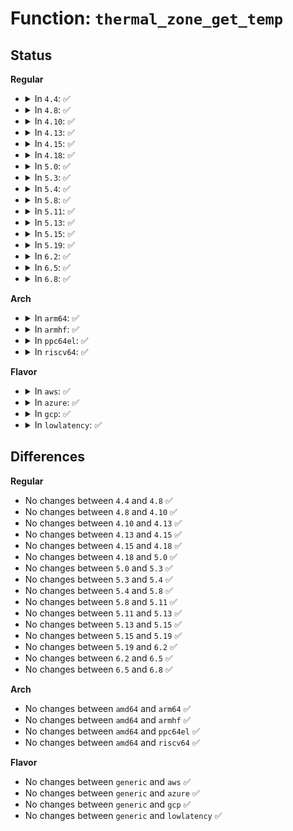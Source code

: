 # Function: <code>thermal_zone_get_temp</code>

## Status
<b>Regular</b>
<ul>
<li>
<details>
<summary>In <code>4.4</code>: ✅</summary>

```c
int thermal_zone_get_temp(struct thermal_zone_device *tz, int *temp);
```

**Collision:** Unique Global

**Inline:** No

**Transformation:** False

**Instances:**

```
In drivers/thermal/thermal_core.c (ffffffff81683600)
Location: drivers/thermal/thermal_core.c:484
Inline: False
Direct callers:
  - drivers/thermal/thermal_core.c:temp_show
  - drivers/thermal/thermal_hwmon.c:temp_input_show
```
**Symbols:**

```
ffffffff81683600-ffffffff8168371d: thermal_zone_get_temp (STB_GLOBAL)
```
</details>
</li>
<li>
<details>
<summary>In <code>4.8</code>: ✅</summary>

```c
int thermal_zone_get_temp(struct thermal_zone_device *tz, int *temp);
```

**Collision:** Unique Global

**Inline:** No

**Transformation:** False

**Instances:**

```
In drivers/thermal/thermal_core.c (ffffffff816e4af0)
Location: drivers/thermal/thermal_core.c:484
Inline: False
Direct callers:
  - drivers/thermal/thermal_core.c:temp_show
  - drivers/thermal/thermal_hwmon.c:temp_input_show
```
**Symbols:**

```
ffffffff816e4af0-ffffffff816e4c0d: thermal_zone_get_temp (STB_GLOBAL)
```
</details>
</li>
<li>
<details>
<summary>In <code>4.10</code>: ✅</summary>

```c
int thermal_zone_get_temp(struct thermal_zone_device *tz, int *temp);
```

**Collision:** Unique Global

**Inline:** No

**Transformation:** False

**Instances:**

```
In drivers/thermal/thermal_helpers.c (ffffffff81719de0)
Location: drivers/thermal/thermal_helpers.c:80
Inline: False
Direct callers:
  - drivers/thermal/thermal_sysfs.c:temp_show
  - drivers/thermal/thermal_hwmon.c:temp_input_show
```
**Symbols:**

```
ffffffff81719de0-ffffffff81719efd: thermal_zone_get_temp (STB_GLOBAL)
```
</details>
</li>
<li>
<details>
<summary>In <code>4.13</code>: ✅</summary>

```c
int thermal_zone_get_temp(struct thermal_zone_device *tz, int *temp);
```

**Collision:** Unique Global

**Inline:** No

**Transformation:** False

**Instances:**

```
In drivers/thermal/thermal_helpers.c (ffffffff81732090)
Location: drivers/thermal/thermal_helpers.c:80
Inline: False
Direct callers:
  - drivers/thermal/thermal_sysfs.c:temp_show
  - drivers/thermal/thermal_hwmon.c:temp_input_show
```
**Symbols:**

```
ffffffff81732090-ffffffff817321ad: thermal_zone_get_temp (STB_GLOBAL)
```
</details>
</li>
<li>
<details>
<summary>In <code>4.15</code>: ✅</summary>

```c
int thermal_zone_get_temp(struct thermal_zone_device *tz, int *temp);
```

**Collision:** Unique Global

**Inline:** No

**Transformation:** False

**Instances:**

```
In drivers/thermal/thermal_helpers.c (ffffffff817a31c0)
Location: drivers/thermal/thermal_helpers.c:80
Inline: False
Direct callers:
  - drivers/thermal/thermal_sysfs.c:temp_show
  - drivers/thermal/thermal_hwmon.c:temp_input_show
```
**Symbols:**

```
ffffffff817a31c0-ffffffff817a32f3: thermal_zone_get_temp (STB_GLOBAL)
```
</details>
</li>
<li>
<details>
<summary>In <code>4.18</code>: ✅</summary>

```c
int thermal_zone_get_temp(struct thermal_zone_device *tz, int *temp);
```

**Collision:** Unique Global

**Inline:** No

**Transformation:** False

**Instances:**

```
In drivers/thermal/thermal_helpers.c (ffffffff817eacc0)
Location: drivers/thermal/thermal_helpers.c:77
Inline: False
Direct callers:
  - drivers/thermal/thermal_sysfs.c:temp_show
  - drivers/thermal/thermal_hwmon.c:temp_input_show
```
**Symbols:**

```
ffffffff817eacc0-ffffffff817eadee: thermal_zone_get_temp (STB_GLOBAL)
```
</details>
</li>
<li>
<details>
<summary>In <code>5.0</code>: ✅</summary>

```c
int thermal_zone_get_temp(struct thermal_zone_device *tz, int *temp);
```

**Collision:** Unique Global

**Inline:** No

**Transformation:** False

**Instances:**

```
In drivers/thermal/thermal_helpers.c (ffffffff81816ba0)
Location: drivers/thermal/thermal_helpers.c:77
Inline: False
Direct callers:
  - drivers/thermal/thermal_sysfs.c:temp_show
  - drivers/thermal/thermal_hwmon.c:temp_input_show
```
**Symbols:**

```
ffffffff81816ba0-ffffffff81816cce: thermal_zone_get_temp (STB_GLOBAL)
```
</details>
</li>
<li>
<details>
<summary>In <code>5.3</code>: ✅</summary>

```c
int thermal_zone_get_temp(struct thermal_zone_device *tz, int *temp);
```

**Collision:** Unique Global

**Inline:** No

**Transformation:** False

**Instances:**

```
In drivers/thermal/thermal_helpers.c (ffffffff81858de0)
Location: drivers/thermal/thermal_helpers.c:77
Inline: False
Direct callers:
  - drivers/thermal/thermal_sysfs.c:temp_show
  - drivers/thermal/thermal_hwmon.c:temp_input_show
```
**Symbols:**

```
ffffffff81858de0-ffffffff81858f10: thermal_zone_get_temp (STB_GLOBAL)
```
</details>
</li>
<li>
<details>
<summary>In <code>5.4</code>: ✅</summary>

```c
int thermal_zone_get_temp(struct thermal_zone_device *tz, int *temp);
```

**Collision:** Unique Global

**Inline:** No

**Transformation:** False

**Instances:**

```
In drivers/thermal/thermal_helpers.c (ffffffff8188a890)
Location: drivers/thermal/thermal_helpers.c:77
Inline: False
Direct callers:
  - drivers/thermal/thermal_sysfs.c:temp_show
  - drivers/thermal/thermal_hwmon.c:temp_input_show
```
**Symbols:**

```
ffffffff8188a890-ffffffff8188a9c0: thermal_zone_get_temp (STB_GLOBAL)
```
</details>
</li>
<li>
<details>
<summary>In <code>5.8</code>: ✅</summary>

```c
int thermal_zone_get_temp(struct thermal_zone_device *tz, int *temp);
```

**Collision:** Unique Global

**Inline:** No

**Transformation:** False

**Instances:**

```
In drivers/thermal/thermal_helpers.c (ffffffff819592c0)
Location: drivers/thermal/thermal_helpers.c:78
Inline: False
Direct callers:
  - drivers/power/supply/charger-manager.c:cm_get_battery_temperature
  - drivers/thermal/thermal_core.c:update_temperature
  - drivers/thermal/thermal_sysfs.c:temp_show
  - drivers/thermal/thermal_hwmon.c:temp_input_show
```
**Symbols:**

```
ffffffff819592c0-ffffffff819593f0: thermal_zone_get_temp (STB_GLOBAL)
```
</details>
</li>
<li>
<details>
<summary>In <code>5.11</code>: ✅</summary>

```c
int thermal_zone_get_temp(struct thermal_zone_device *tz, int *temp);
```

**Collision:** Unique Global

**Inline:** No

**Transformation:** False

**Instances:**

```
In drivers/thermal/thermal_helpers.c (ffffffff8195e960)
Location: drivers/thermal/thermal_helpers.c:78
Inline: False
Direct callers:
  - drivers/power/supply/charger-manager.c:cm_get_battery_temperature
  - drivers/thermal/thermal_core.c:update_temperature
  - drivers/thermal/thermal_sysfs.c:temp_show
  - drivers/thermal/thermal_netlink.c:thermal_genl_cmd_tz_get_temp
  - drivers/thermal/thermal_hwmon.c:temp_input_show
```
**Symbols:**

```
ffffffff8195e960-ffffffff8195ea90: thermal_zone_get_temp (STB_GLOBAL)
```
</details>
</li>
<li>
<details>
<summary>In <code>5.13</code>: ✅</summary>

```c
int thermal_zone_get_temp(struct thermal_zone_device *tz, int *temp);
```

**Collision:** Unique Global

**Inline:** No

**Transformation:** False

**Instances:**

```
In drivers/thermal/thermal_helpers.c (ffffffff81941e70)
Location: drivers/thermal/thermal_helpers.c:78
Inline: False
Direct callers:
  - drivers/power/supply/charger-manager.c:cm_get_battery_temperature
  - drivers/thermal/thermal_sysfs.c:temp_show
  - drivers/thermal/thermal_netlink.c:thermal_genl_cmd_tz_get_temp
  - drivers/thermal/thermal_hwmon.c:temp_input_show
```
**Symbols:**

```
ffffffff81941e70-ffffffff81941fac: thermal_zone_get_temp (STB_GLOBAL)
```
</details>
</li>
<li>
<details>
<summary>In <code>5.15</code>: ✅</summary>

```c
int thermal_zone_get_temp(struct thermal_zone_device *tz, int *temp);
```

**Collision:** Unique Global

**Inline:** No

**Transformation:** False

**Instances:**

```
In drivers/thermal/thermal_helpers.c (ffffffff819e67a0)
Location: drivers/thermal/thermal_helpers.c:78
Inline: False
Direct callers:
  - drivers/power/supply/charger-manager.c:cm_get_battery_temperature
  - drivers/thermal/thermal_sysfs.c:temp_show
  - drivers/thermal/thermal_netlink.c:thermal_genl_cmd_tz_get_temp
  - drivers/thermal/thermal_hwmon.c:temp_input_show
```
**Symbols:**

```
ffffffff819e67a0-ffffffff819e68dc: thermal_zone_get_temp (STB_GLOBAL)
```
</details>
</li>
<li>
<details>
<summary>In <code>5.19</code>: ✅</summary>

```c
int thermal_zone_get_temp(struct thermal_zone_device *tz, int *temp);
```

**Collision:** Unique Global

**Inline:** No

**Transformation:** False

**Instances:**

```
In drivers/thermal/thermal_helpers.c (ffffffff81b4bc70)
Location: drivers/thermal/thermal_helpers.c:78
Inline: False
Direct callers:
  - drivers/power/supply/charger-manager.c:cm_get_battery_temperature
  - drivers/thermal/thermal_sysfs.c:temp_show
  - drivers/thermal/thermal_netlink.c:thermal_genl_cmd_tz_get_temp
  - drivers/thermal/thermal_hwmon.c:temp_input_show
```
**Symbols:**

```
ffffffff81b4bc70-ffffffff81b4bdbd: thermal_zone_get_temp (STB_GLOBAL)
```
</details>
</li>
<li>
<details>
<summary>In <code>6.2</code>: ✅</summary>

```c
int thermal_zone_get_temp(struct thermal_zone_device *tz, int *temp);
```

**Collision:** Unique Global

**Inline:** No

**Transformation:** False

**Instances:**

```
In drivers/thermal/thermal_helpers.c (ffffffff81ce3930)
Location: drivers/thermal/thermal_helpers.c:124
Inline: False
Direct callers:
  - drivers/power/supply/charger-manager.c:cm_get_battery_temperature
  - drivers/thermal/thermal_sysfs.c:temp_show
  - drivers/thermal/thermal_netlink.c:thermal_genl_cmd_tz_get_temp
  - drivers/thermal/thermal_hwmon.c:temp_input_show
```
**Symbols:**

```
ffffffff81ce3930-ffffffff81ce39cb: thermal_zone_get_temp (STB_GLOBAL)
```
</details>
</li>
<li>
<details>
<summary>In <code>6.5</code>: ✅</summary>

```c
int thermal_zone_get_temp(struct thermal_zone_device *tz, int *temp);
```

**Collision:** Unique Global

**Inline:** No

**Transformation:** False

**Instances:**

```
In drivers/thermal/thermal_helpers.c (ffffffff81d4c110)
Location: drivers/thermal/thermal_helpers.c:125
Inline: False
Direct callers:
  - drivers/power/supply/charger-manager.c:cm_get_battery_temperature
  - drivers/thermal/thermal_sysfs.c:temp_show
  - drivers/thermal/thermal_netlink.c:thermal_genl_cmd_tz_get_temp
  - drivers/thermal/thermal_hwmon.c:temp_input_show
```
**Symbols:**

```
ffffffff81d4c110-ffffffff81d4c1ab: thermal_zone_get_temp (STB_GLOBAL)
```
</details>
</li>
<li>
<details>
<summary>In <code>6.8</code>: ✅</summary>

```c
int thermal_zone_get_temp(struct thermal_zone_device *tz, int *temp);
```

**Collision:** Unique Global

**Inline:** No

**Transformation:** False

**Instances:**

```
In drivers/thermal/thermal_helpers.c (ffffffff81e02ea0)
Location: drivers/thermal/thermal_helpers.c:126
Inline: False
Direct callers:
  - drivers/power/supply/charger-manager.c:cm_get_battery_temperature
  - drivers/thermal/thermal_sysfs.c:temp_show
  - drivers/thermal/thermal_netlink.c:thermal_genl_cmd_tz_get_temp
  - drivers/thermal/thermal_hwmon.c:temp_input_show
```
**Symbols:**

```
ffffffff81e02ea0-ffffffff81e02f2b: thermal_zone_get_temp (STB_GLOBAL)
```
</details>
</li>
</ul>
<b>Arch</b>
<ul>
<li>
<details>
<summary>In <code>arm64</code>: ✅</summary>

```c
int thermal_zone_get_temp(struct thermal_zone_device *tz, int *temp);
```

**Collision:** Unique Global

**Inline:** No

**Transformation:** False

**Instances:**

```
In drivers/thermal/thermal_helpers.c (ffff800010ad8450)
Location: drivers/thermal/thermal_helpers.c:77
Inline: False
Direct callers:
  - drivers/thermal/thermal_sysfs.c:temp_show
  - drivers/thermal/thermal_hwmon.c:temp_input_show
```
**Symbols:**

```
ffff800010ad8450-ffff800010ad859c: thermal_zone_get_temp (STB_GLOBAL)
```
</details>
</li>
<li>
<details>
<summary>In <code>armhf</code>: ✅</summary>

```c
int thermal_zone_get_temp(struct thermal_zone_device *tz, int *temp);
```

**Collision:** Unique Global

**Inline:** No

**Transformation:** False

**Instances:**

```
In drivers/thermal/thermal_helpers.c (c0bb88ac)
Location: drivers/thermal/thermal_helpers.c:77
Inline: False
Direct callers:
  - drivers/power/supply/charger-manager.c:cm_get_battery_temperature
  - drivers/thermal/thermal_sysfs.c:temp_show
  - drivers/thermal/thermal_hwmon.c:temp_input_show
```
**Symbols:**

```
c0bb88ac-c0bb89f4: thermal_zone_get_temp (STB_GLOBAL)
```
</details>
</li>
<li>
<details>
<summary>In <code>ppc64el</code>: ✅</summary>

```c
int thermal_zone_get_temp(struct thermal_zone_device *tz, int *temp);
```

**Collision:** Unique Global

**Inline:** No

**Transformation:** False

**Instances:**

```
In drivers/thermal/thermal_helpers.c (c000000000bbf1a0)
Location: drivers/thermal/thermal_helpers.c:77
Inline: False
Direct callers:
  - drivers/thermal/thermal_sysfs.c:temp_show
  - drivers/thermal/thermal_hwmon.c:temp_input_show
```
**Symbols:**

```
c000000000bbf1a0-c000000000bbf394: thermal_zone_get_temp (STB_GLOBAL)
```
</details>
</li>
<li>
<details>
<summary>In <code>riscv64</code>: ✅</summary>

```c
int thermal_zone_get_temp(struct thermal_zone_device *tz, int *temp);
```

**Collision:** Unique Global

**Inline:** No

**Transformation:** False

**Instances:**

```
In drivers/thermal/thermal_helpers.c (ffffffe0006d2efe)
Location: drivers/thermal/thermal_helpers.c:77
Inline: False
Direct callers:
  - drivers/thermal/thermal_sysfs.c:temp_show
  - drivers/thermal/thermal_hwmon.c:temp_input_show
```
**Symbols:**

```
ffffffe0006d2efe-ffffffe0006d2fe2: thermal_zone_get_temp (STB_GLOBAL)
```
</details>
</li>
</ul>
<b>Flavor</b>
<ul>
<li>
<details>
<summary>In <code>aws</code>: ✅</summary>

```c
int thermal_zone_get_temp(struct thermal_zone_device *tz, int *temp);
```

**Collision:** Unique Global

**Inline:** No

**Transformation:** False

**Instances:**

```
In drivers/thermal/thermal_helpers.c (ffffffff81830710)
Location: drivers/thermal/thermal_helpers.c:77
Inline: False
Direct callers:
  - drivers/thermal/thermal_sysfs.c:temp_show
  - drivers/thermal/thermal_hwmon.c:temp_input_show
```
**Symbols:**

```
ffffffff81830710-ffffffff81830840: thermal_zone_get_temp (STB_GLOBAL)
```
</details>
</li>
<li>
<details>
<summary>In <code>azure</code>: ✅</summary>

```c
int thermal_zone_get_temp(struct thermal_zone_device *tz, int *temp);
```

**Collision:** Unique Global

**Inline:** No

**Transformation:** False

**Instances:**

```
In drivers/thermal/thermal_helpers.c (ffffffff817f7da0)
Location: drivers/thermal/thermal_helpers.c:77
Inline: False
Direct callers:
  - drivers/thermal/thermal_sysfs.c:temp_show
  - drivers/thermal/thermal_hwmon.c:temp_input_show
```
**Symbols:**

```
ffffffff817f7da0-ffffffff817f7ed0: thermal_zone_get_temp (STB_GLOBAL)
```
</details>
</li>
<li>
<details>
<summary>In <code>gcp</code>: ✅</summary>

```c
int thermal_zone_get_temp(struct thermal_zone_device *tz, int *temp);
```

**Collision:** Unique Global

**Inline:** No

**Transformation:** False

**Instances:**

```
In drivers/thermal/thermal_helpers.c (ffffffff8187fd40)
Location: drivers/thermal/thermal_helpers.c:77
Inline: False
Direct callers:
  - drivers/thermal/thermal_sysfs.c:temp_show
  - drivers/thermal/thermal_hwmon.c:temp_input_show
```
**Symbols:**

```
ffffffff8187fd40-ffffffff8187fe70: thermal_zone_get_temp (STB_GLOBAL)
```
</details>
</li>
<li>
<details>
<summary>In <code>lowlatency</code>: ✅</summary>

```c
int thermal_zone_get_temp(struct thermal_zone_device *tz, int *temp);
```

**Collision:** Unique Global

**Inline:** No

**Transformation:** False

**Instances:**

```
In drivers/thermal/thermal_helpers.c (ffffffff8189b770)
Location: drivers/thermal/thermal_helpers.c:77
Inline: False
Direct callers:
  - drivers/thermal/thermal_sysfs.c:temp_show
  - drivers/thermal/thermal_hwmon.c:temp_input_show
```
**Symbols:**

```
ffffffff8189b770-ffffffff8189b8a0: thermal_zone_get_temp (STB_GLOBAL)
```
</details>
</li>
</ul>

## Differences
<b>Regular</b>
<ul>
<li>
No changes between <code>4.4</code> and <code>4.8</code> ✅
</li>
<li>
No changes between <code>4.8</code> and <code>4.10</code> ✅
</li>
<li>
No changes between <code>4.10</code> and <code>4.13</code> ✅
</li>
<li>
No changes between <code>4.13</code> and <code>4.15</code> ✅
</li>
<li>
No changes between <code>4.15</code> and <code>4.18</code> ✅
</li>
<li>
No changes between <code>4.18</code> and <code>5.0</code> ✅
</li>
<li>
No changes between <code>5.0</code> and <code>5.3</code> ✅
</li>
<li>
No changes between <code>5.3</code> and <code>5.4</code> ✅
</li>
<li>
No changes between <code>5.4</code> and <code>5.8</code> ✅
</li>
<li>
No changes between <code>5.8</code> and <code>5.11</code> ✅
</li>
<li>
No changes between <code>5.11</code> and <code>5.13</code> ✅
</li>
<li>
No changes between <code>5.13</code> and <code>5.15</code> ✅
</li>
<li>
No changes between <code>5.15</code> and <code>5.19</code> ✅
</li>
<li>
No changes between <code>5.19</code> and <code>6.2</code> ✅
</li>
<li>
No changes between <code>6.2</code> and <code>6.5</code> ✅
</li>
<li>
No changes between <code>6.5</code> and <code>6.8</code> ✅
</li>
</ul>
<b>Arch</b>
<ul>
<li>
No changes between <code>amd64</code> and <code>arm64</code> ✅
</li>
<li>
No changes between <code>amd64</code> and <code>armhf</code> ✅
</li>
<li>
No changes between <code>amd64</code> and <code>ppc64el</code> ✅
</li>
<li>
No changes between <code>amd64</code> and <code>riscv64</code> ✅
</li>
</ul>
<b>Flavor</b>
<ul>
<li>
No changes between <code>generic</code> and <code>aws</code> ✅
</li>
<li>
No changes between <code>generic</code> and <code>azure</code> ✅
</li>
<li>
No changes between <code>generic</code> and <code>gcp</code> ✅
</li>
<li>
No changes between <code>generic</code> and <code>lowlatency</code> ✅
</li>
</ul>
